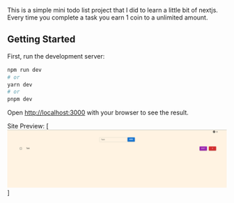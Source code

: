 This is a simple mini todo list project that I did to learn a little bit of nextjs. Every time you complete a task you earn 1 coin to a unlimited amount.

## Getting Started

First, run the development server:

```bash
npm run dev
# or
yarn dev
# or
pnpm dev
```

Open [http://localhost:3000](http://localhost:3000) with your browser to see the result.


Site Preview:
[![Site Preview](./images/site_preview.png)]
